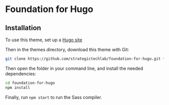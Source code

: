 # Foundation for Hugo

## Installation

To use this theme, set up a [Hugo site](https://gohugo.io/installation/)

Then in the themes directory, download this theme with Git:

```bash
git clone https://github.com/strategictechlab/foundation-for-hugo.git foundation-for-hugo
```

Then open the folder in your command line, and install the needed dependencies:

```bash
cd foundation-for-hugo
npm install
```

Finally, run `npm start` to run the Sass compiler.
